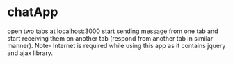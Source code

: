 # chatApp
open two tabs at localhost:3000
start sending message from one tab and start receiving them on another tab (respond from another tab in similar manner).
Note- Internet is required while using this app as it contains jquery and ajax library.
